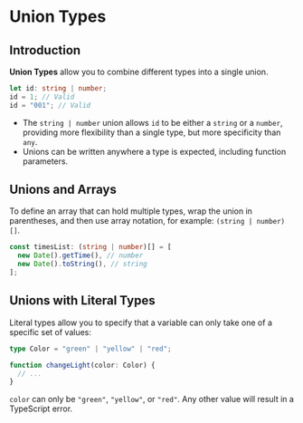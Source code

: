 # Union Types

## Introduction

**Union Types** allow you to combine different types into a single union.

```ts
let id: string | number;
id = 1; // Valid
id = "001"; // Valid
```

- The `string | number` union allows `id` to be either a `string` or a `number`, providing more flexibility than a single type, but more specificity than `any`.
- Unions can be written anywhere a type is expected, including function parameters.

## Unions and Arrays

To define an array that can hold multiple types, wrap the union in parentheses, and then use array notation, for example: `(string | number)[]`.

```ts
const timesList: (string | number)[] = [
  new Date().getTime(), // number
  new Date().toString(), // string
];
```

## Unions with Literal Types

Literal types allow you to specify that a variable can only take one of a specific set of values:

```ts
type Color = "green" | "yellow" | "red";

function changeLight(color: Color) {
  // ...
}
```

`color` can only be `"green"`, `"yellow"`, or `"red"`. Any other value will result in a TypeScript error.
